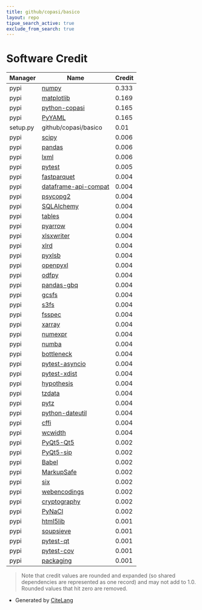 ```yaml
---
title: github/copasi/basico
layout: repo
tipue_search_active: true
exclude_from_search: true
---
```

# Software Credit

|Manager|Name|Credit|
|-------|----|------|
|pypi|[numpy](https://numpy.org)|0.333|
|pypi|[matplotlib](https://matplotlib.org)|0.169|
|pypi|[python-copasi](http://copasi.org)|0.165|
|pypi|[PyYAML](https://pyyaml.org/)|0.165|
|setup.py|github/copasi/basico|0.01|
|pypi|[scipy](https://www.scipy.org)|0.006|
|pypi|[pandas](https://pandas.pydata.org)|0.006|
|pypi|[lxml](https://lxml.de/)|0.006|
|pypi|[pytest](https://pypi.org/project/pytest)|0.005|
|pypi|[fastparquet](https://github.com/dask/fastparquet/)|0.004|
|pypi|[dataframe-api-compat](https://github.com/data-apis/dataframe-api-compat)|0.004|
|pypi|[psycopg2](https://psycopg.org/)|0.004|
|pypi|[SQLAlchemy](https://www.sqlalchemy.org)|0.004|
|pypi|[tables](https://www.pytables.org)|0.004|
|pypi|[pyarrow](https://pypi.org/project/pyarrow)|0.004|
|pypi|[xlsxwriter](https://pypi.org/project/xlsxwriter)|0.004|
|pypi|[xlrd](https://pypi.org/project/xlrd)|0.004|
|pypi|[pyxlsb](https://pypi.org/project/pyxlsb)|0.004|
|pypi|[openpyxl](https://pypi.org/project/openpyxl)|0.004|
|pypi|[odfpy](https://pypi.org/project/odfpy)|0.004|
|pypi|[pandas-gbq](https://pypi.org/project/pandas-gbq)|0.004|
|pypi|[gcsfs](https://pypi.org/project/gcsfs)|0.004|
|pypi|[s3fs](https://pypi.org/project/s3fs)|0.004|
|pypi|[fsspec](https://pypi.org/project/fsspec)|0.004|
|pypi|[xarray](https://pypi.org/project/xarray)|0.004|
|pypi|[numexpr](https://pypi.org/project/numexpr)|0.004|
|pypi|[numba](https://pypi.org/project/numba)|0.004|
|pypi|[bottleneck](https://pypi.org/project/bottleneck)|0.004|
|pypi|[pytest-asyncio](https://pypi.org/project/pytest-asyncio)|0.004|
|pypi|[pytest-xdist](https://pypi.org/project/pytest-xdist)|0.004|
|pypi|[hypothesis](https://pypi.org/project/hypothesis)|0.004|
|pypi|[tzdata](https://pypi.org/project/tzdata)|0.004|
|pypi|[pytz](https://pypi.org/project/pytz)|0.004|
|pypi|[python-dateutil](https://pypi.org/project/python-dateutil)|0.004|
|pypi|[cffi](https://pypi.org/project/cffi)|0.004|
|pypi|[wcwidth](https://pypi.org/project/wcwidth)|0.004|
|pypi|[PyQt5-Qt5](https://pypi.org/project/PyQt5-Qt5)|0.002|
|pypi|[PyQt5-sip](https://pypi.org/project/PyQt5-sip)|0.002|
|pypi|[Babel](https://pypi.org/project/Babel)|0.002|
|pypi|[MarkupSafe](https://pypi.org/project/MarkupSafe)|0.002|
|pypi|[six](https://pypi.org/project/six)|0.002|
|pypi|[webencodings](https://pypi.org/project/webencodings)|0.002|
|pypi|[cryptography](https://pypi.org/project/cryptography)|0.002|
|pypi|[PyNaCl](https://pypi.org/project/PyNaCl)|0.002|
|pypi|[html5lib](https://github.com/html5lib/html5lib-python)|0.001|
|pypi|[soupsieve](https://pypi.org/project/soupsieve)|0.001|
|pypi|[pytest-qt](https://pypi.org/project/pytest-qt)|0.001|
|pypi|[pytest-cov](https://pypi.org/project/pytest-cov)|0.001|
|pypi|[packaging](https://pypi.org/project/packaging)|0.001|


> Note that credit values are rounded and expanded (so shared dependencies are represented as one record) and may not add to 1.0. Rounded values that hit zero are removed.


- Generated by [CiteLang](https://github.com/vsoch/citelang)
